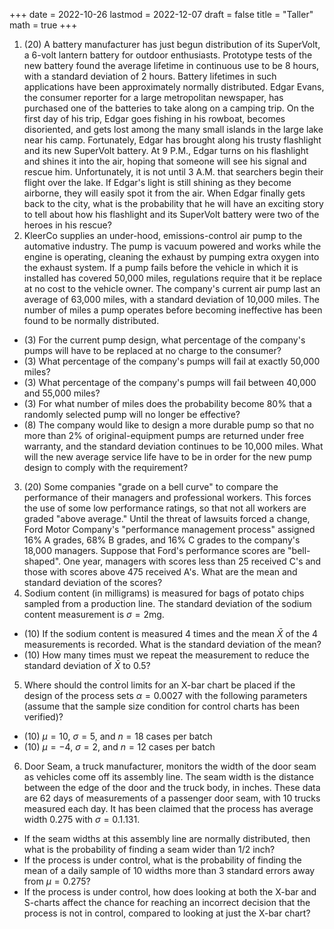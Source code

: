 +++
date      = 2022-10-26
lastmod   = 2022-12-07
draft     = false
title     = "Taller"
math      = true
+++

1. (20) A battery manufacturer has just begun distribution of its SuperVolt, a 6-volt lantern battery for outdoor enthusiasts. Prototype tests of the new battery found the average lifetime in continuous use to be 8 hours, with a standard deviation of 2 hours. Battery lifetimes in such applications have been approximately normally distributed. Edgar Evans, the consumer reporter for a large metropolitan newspaper, has purchased one of the batteries to take along on a camping trip. On the first day of his trip, Edgar goes fishing in his rowboat, becomes disoriented, and gets lost among the many small islands in the large lake near his camp. Fortunately, Edgar has brought along his trusty flashlight and its new SuperVolt battery. At 9 P.M., Edgar turns on his flashlight and shines it into the air, hoping that someone will see his signal and rescue him. Unfortunately, it is not until 3 A.M. that searchers begin their flight over the lake. If Edgar's light is still shining as they become airborne, they will easily spot it from the air. When Edgar finally gets back to the city, what is the probability that he will have an exciting story to tell about how his flashlight and its SuperVolt battery were two of the heroes in his rescue? 
2. KleerCo supplies an under-hood, emissions-control air pump to the automative industry. The pump is vacuum powered and works while the engine is operating, cleaning the exhaust by pumping extra oxygen into the exhaust system. If a pump fails before the vehicle in which it is installed has covered 50,000 miles, regulations require that it be replace at no cost to the vehicle owner. The company's current air pump last an average of 63,000 miles, with a standard deviation of 10,000 miles. The number of miles a pump operates before becoming ineffective has been  found to be normally distributed.
* (3) For the current pump design, what percentage of the company's pumps will have to be replaced at no charge to the consumer?
* (3) What percentage of the company's pumps will fail at exactly 50,000 miles? 
* (3) What percentage of the company's pumps will fail between 40,000 and  55,000 miles? 
* (3) For what number of miles does the probability become 80\% that a randomly selected pump will no longer be effective?
* (8) The company would like to design a more durable pump so that no more than 2\% of original-equipment pumps are returned under free warranty, and the standard deviation continues to be 10,000 miles. What will the new average service life have to be in order for the new pump design to comply with the requirement?
3. (20) Some companies "grade on a bell curve" to compare the performance of their managers and professional workers. This forces the use of some low performance ratings, so that not all workers are graded "above average." Until the threat of lawsuits forced a change, Ford Motor Company's "performance management process" assigned 16% A grades, 68% B grades, and 16% C grades to the company's 18,000 managers. Suppose that Ford's performance scores are "bell-shaped". One year, managers with scores less than 25 received C's and those with scores above 475 received A's. What are the mean and standard deviation of the scores?
4. Sodium content (in milligrams) is measured for bags of potato chips sampled from a production line. The standard deviation of the sodium content measurement is $\sigma =  2$mg.  
* (10) If the sodium content is measured 4 times and the mean $\bar X$ of the 4 measurements is recorded. What is the standard deviation of the mean?
* (10) How many times must we repeat the measurement to reduce the standard deviation of $\bar X$ to 0.5?
5. Where should the control limits for an X-bar chart be placed if the design of the process sets $\alpha= 0.0027$ with the following parameters (assume that the sample size condition for control charts has been verified)?
* (10) $\mu =10$, $\sigma = 5$, and $n = 18$ cases per batch
* (10) $\mu = -4$, $\sigma = 2$, and $n = 12$ cases per batch
6. Door Seam, a truck manufacturer, monitors the width of the door seam as vehicles come off its assembly line. The seam width is the distance between the edge of the door and the truck body, in inches. These data are 62 days of measurements of a passenger door seam, with 10 trucks measured each day. It has been claimed that the process has average width 0.275 with $\sigma = 0.1.131$.
* If the seam widths at this assembly line are normally distributed, then what is the probability of finding a seam wider than 1/2 inch?
* If the process is under control, what is the probability of finding the mean of a daily sample of 10 widths more than 3 standard errors away from $\mu = 0.275$?
* If the process is under control, how does looking at both the X-bar and S-charts affect the chance for reaching an incorrect decision that the process is not in control, compared to looking at just the X-bar chart?

